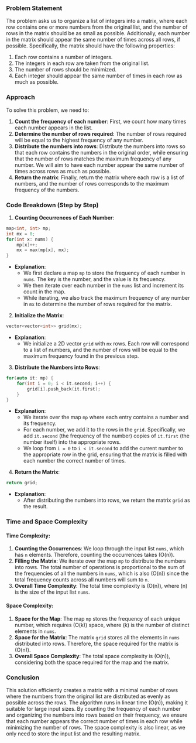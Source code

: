 ### Problem Statement

The problem asks us to organize a list of integers into a matrix, where each row contains one or more numbers from the original list, and the number of rows in the matrix should be as small as possible. Additionally, each number in the matrix should appear the same number of times across all rows, if possible. Specifically, the matrix should have the following properties:
1. Each row contains a number of integers.
2. The integers in each row are taken from the original list.
3. The number of rows should be minimized.
4. Each integer should appear the same number of times in each row as much as possible.

### Approach

To solve this problem, we need to:
1. **Count the frequency of each number**: First, we count how many times each number appears in the list.
2. **Determine the number of rows required**: The number of rows required will be equal to the highest frequency of any number.
3. **Distribute the numbers into rows**: Distribute the numbers into rows so that each row contains the numbers in the original order, while ensuring that the number of rows matches the maximum frequency of any number. We will aim to have each number appear the same number of times across rows as much as possible.
4. **Return the matrix**: Finally, return the matrix where each row is a list of numbers, and the number of rows corresponds to the maximum frequency of the numbers.

### Code Breakdown (Step by Step)

1. **Counting Occurrences of Each Number**:
   
```cpp
map<int, int> mp;
int mx = 0;
for(int x: nums) {
    mp[x]++;
    mx = max(mp[x], mx);
}
```

- **Explanation**: 
  - We first declare a map `mp` to store the frequency of each number in `nums`. The key is the number, and the value is its frequency.
  - We then iterate over each number in the `nums` list and increment its count in the map.
  - While iterating, we also track the maximum frequency of any number in `mx` to determine the number of rows required for the matrix.

2. **Initialize the Matrix**:
   
```cpp
vector<vector<int>> grid(mx);
```

- **Explanation**:
  - We initialize a 2D vector `grid` with `mx` rows. Each row will correspond to a list of numbers, and the number of rows will be equal to the maximum frequency found in the previous step.

3. **Distribute the Numbers into Rows**:
   
```cpp
for(auto it: mp) {
    for(int i = 0; i < it.second; i++) {
        grid[i].push_back(it.first);
    }
}
```

- **Explanation**:
  - We iterate over the map `mp` where each entry contains a number and its frequency.
  - For each number, we add it to the rows in the `grid`. Specifically, we add `it.second` (the frequency of the number) copies of `it.first` (the number itself) into the appropriate rows.
  - We loop from `i = 0` to `i < it.second` to add the current number to the appropriate row in the grid, ensuring that the matrix is filled with each number the correct number of times.

4. **Return the Matrix**:
   
```cpp
return grid;
```

- **Explanation**: 
  - After distributing the numbers into rows, we return the matrix `grid` as the result.

### Time and Space Complexity

#### Time Complexity:
1. **Counting the Occurrences**: We loop through the input list `nums`, which has `n` elements. Therefore, counting the occurrences takes \(O(n)\).
2. **Filling the Matrix**: We iterate over the map `mp` to distribute the numbers into rows. The total number of operations is proportional to the sum of the frequencies of all the numbers in `nums`, which is also \(O(n)\) since the total frequency counts across all numbers will sum to `n`.
3. **Overall Time Complexity**: The total time complexity is \(O(n)\), where \(n\) is the size of the input list `nums`.

#### Space Complexity:
1. **Space for the Map**: The map `mp` stores the frequency of each unique number, which requires \(O(k)\) space, where \(k\) is the number of distinct elements in `nums`.
2. **Space for the Matrix**: The matrix `grid` stores all the elements in `nums` distributed into rows. Therefore, the space required for the matrix is \(O(n)\).
3. **Overall Space Complexity**: The total space complexity is \(O(n)\), considering both the space required for the map and the matrix.

### Conclusion

This solution efficiently creates a matrix with a minimal number of rows where the numbers from the original list are distributed as evenly as possible across the rows. The algorithm runs in linear time \(O(n)\), making it suitable for large input sizes. By counting the frequency of each number and organizing the numbers into rows based on their frequency, we ensure that each number appears the correct number of times in each row while minimizing the number of rows. The space complexity is also linear, as we only need to store the input list and the resulting matrix.